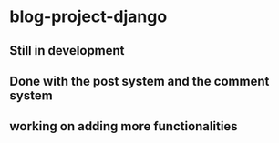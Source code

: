 # blog-project-django

## Still in development
## Done with the post system and the comment system
## working on adding more functionalities
